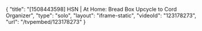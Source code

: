 {
    "title": "[1508443598] HSN | At Home: Bread Box Upcycle to Cord Organizer",
    "type": "solo",
    "layout": "iframe-static",
    "videoId": "123178273",
    "url": "\/tvpembed\/123178273"
}